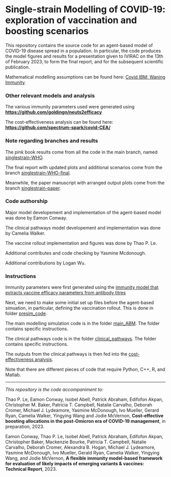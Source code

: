 # Single-strain Modelling of COVID-19: exploration of vaccination and boosting scenarios

This repository contains the source code for an agent-based model of COVID-19 disease spread in a population. In particular, the code produces the model figures and results for a presentation given to IVIRAC on the 13th of February 2023, to form the final report, and for the subsequent scientific publication.

Mathematical modelling assumptions can be found here: [Covid IBM: Waning Immunity](https://spectrum-spark.github.io/covid-IBM/).

### Other relevant models and analysis

The various immunity parameters used were generated using **https://github.com/goldingn/neuts2efficacy**

The cost-effectiveness analysis can be found here: **https://github.com/spectrum-spark/covid-CEA/** 

### Note regarding branches and results

The pink book results come from all the code in the main branch, named [singlestrain-WHO](https://github.com/spectrum-spark/covid_singlestrain_scenarios/tree/singlestrain-WHO).

The final report with updated plots and additional scenarios come from the branch [singlestrain-WHO-final](https://github.com/spectrum-spark/covid_singlestrain_scenarios/tree/singlestrain-WHO-final).

Meanwhile, the paper manuscript with arranged output plots come from the branch [singlestrain-paper](https://github.com/spectrum-spark/covid_singlestrain_scenarios/tree/singlestrain-paper).


### Code authorship

Major model developement and implementation of the agent-based model was done by Eamon Conway.

The clinical pathways model developement and implementation was done by Camelia Walker.

The vaccine rollout implementation and figures was done by Thao P. Le.

Additional contributes and code checking by Yasmine Mcdonough.

Additional contributions by Logan Wu. 

### Instructions

Immunity parameters were first generated using the [immunity model that extracts vaccine efficacy parameters from antibody titres](https://github.com/goldingn/neuts2efficacy) 

Next, we need to make some initial set up files before the agent-based simuation, in particular, defining the vaccination rollout. This is done in folder [presim_code](https://github.com/spectrum-spark/covid_singlestrain_scenarios/tree/singlestrain-paper/presim_code).

The main modelling simulation code is in the folder [main_ABM](https://github.com/spectrum-spark/covid_singlestrain_scenarios/tree/singlestrain-paper/main_ABM). The folder contains specific instructions.

The clinical pathways code is in the folder [clinical_pathways](https://github.com/spectrum-spark/covid_singlestrain_scenarios/tree/singlestrain-paper/clinical_pathways). The folder contains specific instructions.

The outputs from the clinical pathways is then fed into the [cost-effectiveness analysis](https://github.com/spectrum-spark/covid-CEA/).

Note that there are different pieces of code that require Python, C++, R, and Matlab.

---




*This repository is the code accompaniment to:*


Thao P. Le, Eamon Conway, Isobel Abell, Patrick Abraham, Edifofon Akpan, Christopher M. Baker, Patricia T. Campbell, Natalie Carvalho, Deborah Cromer, Michael J. Lydeamore, Yasmine McDonough, Ivo Mueller, Gerard Ryan, Camelia Walker, Yingying Wang and Jodie McVernon, **Cost-effective boosting allocations in the post-Omicron era of COVID-19 management**, in preparation, 2023.


Eamon Conway, Thao P. Le, Isobel Abell, Patrick Abraham, Edifofon Akpan, Christopher Baker, Mackenzie Bourke, Patricia T. Campbell, Natalie Carvalho, Deborah Cromer, Alexandra B. Hogan, Michael J. Lydeamore, Yasmine McDonough, Ivo Mueller, Gerald Ryan, Camelia Walker, Yingying Wang, and Jodie McVernon, **A flexible immunity model-based framework for evaluation of likely impacts of emerging variants & vaccines: Technical Report**, 2023.

